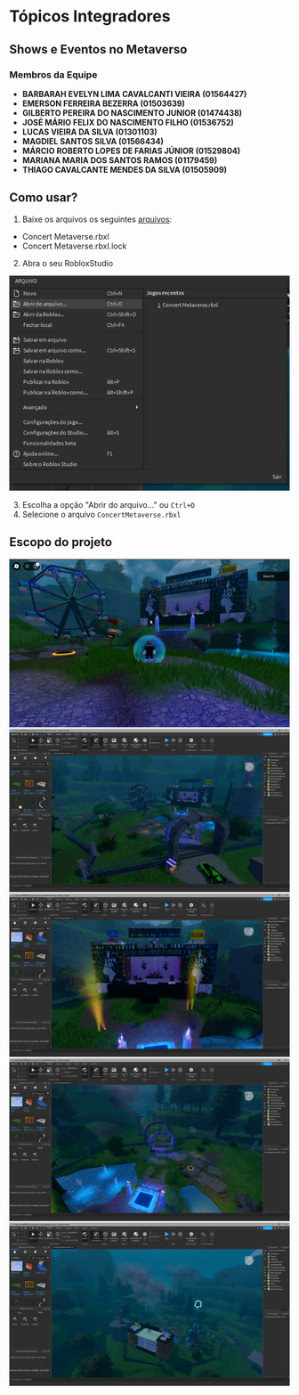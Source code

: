 # Tópicos Integradores

## Shows e Eventos no Metaverso

### Membros da Equipe

- **BARBARAH EVELYN LIMA CAVALCANTI VIEIRA (01564427)**</br>
- **EMERSON FERREIRA BEZERRA (01503639)**</br>
- **GILBERTO PEREIRA DO NASCIMENTO JUNIOR (01474438)**</br>
- **JOSÉ MÁRIO FELIX DO NASCIMENTO FILHO (01536752)**</br>
- **LUCAS VIEIRA DA SILVA (01301103)**</br>
- **MAGDIEL SANTOS SILVA (01566434)**</br>
- **MÁRCIO ROBERTO LOPES DE FARIAS JÚNIOR (01529804)**</br>
- **MARIANA MARIA DOS SANTOS RAMOS (01179459)**</br>
- **THIAGO CAVALCANTE MENDES DA SILVA (01505909)**</br>

## Como usar?

1. Baixe os arquivos os seguintes [arquivos]('https://github.com/lucasarieiv/topicos-integrados/tree/main/concert_metaverse'):

- Concert Metaverse.rbxl
- Concert Metaverse.rbxl.lock

2. Abra o seu RobloxStudio

<img src="./img/tutorial.jpeg">

3. Escolha a opção "Abrir do arquivo..." ou `Ctrl+O`
4. Selecione o arquivo `ConcertMetaverse.rbxl`

## Escopo do projeto

<img src="./img/metaverse_05.jpeg">
<img src="./img/metaverse_01.jpeg">
<img src="./img/metaverse_02.jpeg">
<img src="./img/metaverse_03.jpeg">
<img src="./img/metaverse_04.jpeg">
